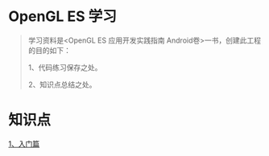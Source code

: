 # OpenGL ES 学习

>学习资料是<OpenGL ES 应用开发实践指南 Android卷>一书，创建此工程的目的如下：
>
>1、代码练习保存之处。
>
>2、知识点总结之处。

# 知识点

[1、入门篇](https://github.com/sunnnydaydev/OpenGLES/blob/master/mds/1、入门篇.md)